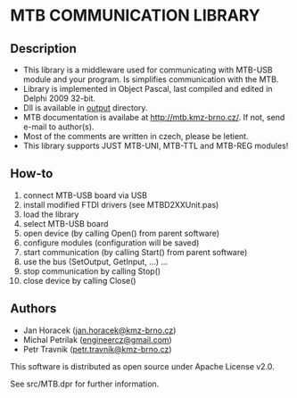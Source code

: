 MTB COMMUNICATION LIBRARY
=========================

## Description
  - This library is a middleware used for communicating with MTB-USB
    module and your program. Is simplifies communication with the MTB.
  - Library is implemented in Object Pascal, last compiled and edited in
    Delphi 2009 32-bit.
  - Dll is available in [output](output/) directory.
  - MTB documentation is availabe at http://mtb.kmz-brno.cz/. If not,
    send e-mail to author(s).
  - Most of the comments are written in czech, please be letient.
  - This library supports JUST MTB-UNI, MTB-TTL and MTB-REG modules!

## How-to
  1.  connect MTB-USB board via USB
  2.  install modified FTDI drivers (see MTBD2XXUnit.pas)
  3.  load the library
  4.  select MTB-USB board
  5.  open device (by calling Open() from parent software)
  6.  configure modules (configuration will be saved)
  7.  start communication (by calling Start() from parent software)
  8.  use the bus  (SetOutput, GetInput, ...)
  ...
  9.  stop communication by calling Stop()
  10. close device by calling Close()

## Authors
 - Jan Horacek (jan.horacek@kmz-brno.cz)
 - Michal Petrilak (engineercz@gmail.com)
 - Petr Travnik (petr.travnik@kmz-brno.cz)

This software is distributed as open source under Apache License v2.0.

See src/MTB.dpr for further information.
